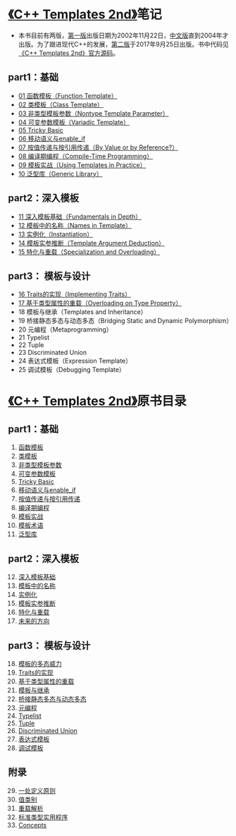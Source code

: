 # [《C++ Templates 2nd》](https://www.safaribooksonline.com/library/view/c-templates-the/9780134778808/)笔记

* 本书目前有两版，[第一版](https://book.douban.com/subject/1455780/)出版日期为2002年11月22日，[中文版](https://book.douban.com/subject/1147909/)直到2004年才出版。为了跟进现代C++的发展，[第二版](https://book.douban.com/subject/11939436/)于2017年9月25日出版。书中代码见[《C++ Templates 2nd》官方源码](http://www.tmplbook.com/code/code.html)。

## part1：基础
* [01 函数模板（Function Template）](https://github.com/downdemo/Cpp-Templates-2nd/blob/master/content/Part1%20%E5%9F%BA%E7%A1%80/01%20%E5%87%BD%E6%95%B0%E6%A8%A1%E6%9D%BF.md)
* [02 类模板（Class Template）](https://github.com/downdemo/Cpp-Templates-2nd/blob/master/content/Part1%20%E5%9F%BA%E7%A1%80/02%20%E7%B1%BB%E6%A8%A1%E6%9D%BF.md)
* [03 非类型模板参数（Nontype Template Parameter）](https://github.com/downdemo/Cpp-Templates-2nd/blob/master/content/Part1%20%E5%9F%BA%E7%A1%80/03%20%E9%9D%9E%E7%B1%BB%E5%9E%8B%E6%A8%A1%E6%9D%BF%E5%8F%82%E6%95%B0.md)
* [04 可变参数模板（Variadic Template）](https://github.com/downdemo/Cpp-Templates-2nd/blob/master/content/Part1%20%E5%9F%BA%E7%A1%80/04%20%E5%8F%AF%E5%8F%98%E5%8F%82%E6%95%B0%E6%A8%A1%E6%9D%BF.md)
* [05 Tricky Basic](https://github.com/downdemo/Cpp-Templates-2nd/blob/master/content/Part1%20%E5%9F%BA%E7%A1%80/05%20Tricky%20Basic.md)
* [06 移动语义与enable_if](https://github.com/downdemo/Cpp-Templates-2nd/blob/master/content/Part1%20%E5%9F%BA%E7%A1%80/06%20%E7%A7%BB%E5%8A%A8%E8%AF%AD%E4%B9%89%E4%B8%8Eenable_if.md)
* [07 按值传递与按引用传递（By Value or by Reference?）](https://github.com/downdemo/Cpp-Templates-2nd/blob/master/content/Part1%20%E5%9F%BA%E7%A1%80/07%20%E6%8C%89%E5%80%BC%E4%BC%A0%E9%80%92%E4%B8%8E%E6%8C%89%E5%BC%95%E7%94%A8%E4%BC%A0%E9%80%92.md)
* [08 编译期编程（Compile-Time Programming）](https://github.com/downdemo/Cpp-Templates-2nd/blob/master/content/Part1%20%E5%9F%BA%E7%A1%80/08%20%E7%BC%96%E8%AF%91%E6%9C%9F%E7%BC%96%E7%A8%8B.md)
* [09 模板实战（Using Templates in Practice）](https://github.com/downdemo/Cpp-Templates-2nd/blob/master/content/Part1%20%E5%9F%BA%E7%A1%80/09%20%E6%A8%A1%E6%9D%BF%E5%AE%9E%E6%88%98.md)
* [10 泛型库（Generic Library）](https://github.com/downdemo/Cpp-Templates-2nd/blob/master/content/Part1%20%E5%9F%BA%E7%A1%80/10%20%E6%B3%9B%E5%9E%8B%E5%BA%93.md)
## part2：深入模板
* [11 深入模板基础（Fundamentals in Depth）](https://github.com/downdemo/Cpp-Templates-2nd/blob/master/content/Part2%20%E6%B7%B1%E5%85%A5%E6%A8%A1%E6%9D%BF/11%20%E6%B7%B1%E5%85%A5%E6%A8%A1%E6%9D%BF%E5%9F%BA%E7%A1%80.md)
* [12 模板中的名称（Names in Template）](https://github.com/downdemo/Cpp-Templates-2nd/blob/master/content/Part2%20%E6%B7%B1%E5%85%A5%E6%A8%A1%E6%9D%BF/12%20%E6%A8%A1%E6%9D%BF%E4%B8%AD%E7%9A%84%E5%90%8D%E7%A7%B0.md)
* [13 实例化（Instantiation）](https://github.com/downdemo/Cpp-Templates-2nd/blob/master/content/Part2%20%E6%B7%B1%E5%85%A5%E6%A8%A1%E6%9D%BF/13%20%E5%AE%9E%E4%BE%8B%E5%8C%96.md)
* [14 模板实参推断（Template Argument Deduction）](https://github.com/downdemo/Cpp-Templates-2nd/blob/master/content/Part2%20%E6%B7%B1%E5%85%A5%E6%A8%A1%E6%9D%BF/14%20%E6%A8%A1%E6%9D%BF%E5%AE%9E%E5%8F%82%E6%8E%A8%E6%96%AD.md)
* [15 特化与重载（Specialization and Overloading）](https://github.com/downdemo/Cpp-Templates-2nd/blob/master/content/Part2%20%E6%B7%B1%E5%85%A5%E6%A8%A1%E6%9D%BF/15%20%E7%89%B9%E5%8C%96%E4%B8%8E%E9%87%8D%E8%BD%BD.md)
## part3： 模板与设计
* [16 Traits的实现（Implementing Traits）](https://github.com/downdemo/Cpp-Templates-2nd/blob/master/content/Part3%20%E6%A8%A1%E6%9D%BF%E4%B8%8E%E8%AE%BE%E8%AE%A1/16%20Traits%E7%9A%84%E5%AE%9E%E7%8E%B0.md)
* [17 基于类型属性的重载（Overloading on Type Property）](https://github.com/downdemo/Cpp-Templates-2nd/blob/master/content/Part3%20%E6%A8%A1%E6%9D%BF%E4%B8%8E%E8%AE%BE%E8%AE%A1/17%20%E5%9F%BA%E4%BA%8E%E7%B1%BB%E5%9E%8B%E5%B1%9E%E6%80%A7%E7%9A%84%E9%87%8D%E8%BD%BD.md)
* 18 模板与继承（Templates and Inheritance）
* 19 桥接静态多态与动态多态（Bridging Static and Dynamic Polymorphism）
* 20 元编程（Metaprogramming）
* 21 Typelist
* 22 Tuple
* 23 Discriminated Union
* 24 表达式模板（Expression Template）
* 25 调试模板（Debugging Template）

# [《C++ Templates 2nd》](https://www.safaribooksonline.com/library/view/c-templates-the/9780134778808/)原书目录
## part1：基础
 1. [函数模板](https://learning.oreilly.com/library/view/c-templates-the/9780134778808/ch1.xhtml#ch1)
 2. [类模板](https://learning.oreilly.com/library/view/c-templates-the/9780134778808/ch2.xhtml#ch2)
 3. [非类型模板参数](https://learning.oreilly.com/library/view/c-templates-the/9780134778808/ch3.xhtml#ch3)
 4. [可变参数模板](https://learning.oreilly.com/library/view/c-templates-the/9780134778808/ch4.xhtml#ch4)
 5. [Tricky Basic](https://learning.oreilly.com/library/view/c-templates-the/9780134778808/ch5.xhtml#ch5)
 6. [移动语义与enable_if](https://learning.oreilly.com/library/view/c-templates-the/9780134778808/ch6.xhtml#ch6)
 7. [按值传递与按引用传递](https://learning.oreilly.com/library/view/c-templates-the/9780134778808/ch7.xhtml#ch7)
 8. [编译期编程](https://learning.oreilly.com/library/view/c-templates-the/9780134778808/ch8.xhtml#ch8)
 9. [模板实战](https://learning.oreilly.com/library/view/c-templates-the/9780134778808/ch9.xhtml#ch9)
 10. [模板术语](https://learning.oreilly.com/library/view/c-templates-the/9780134778808/ch10.xhtml#ch10)
 11. [泛型库](https://learning.oreilly.com/library/view/c-templates-the/9780134778808/ch11.xhtml#ch11)

## part2：深入模板
 12. [深入模板基础](https://learning.oreilly.com/library/view/c-templates-the/9780134778808/ch12.xhtml#ch12)
 13. [模板中的名称](https://learning.oreilly.com/library/view/c-templates-the/9780134778808/ch13.xhtml#ch13)
 14. [实例化](https://learning.oreilly.com/library/view/c-templates-the/9780134778808/ch14.xhtml#ch14)
 15. [模板实参推断](https://learning.oreilly.com/library/view/c-templates-the/9780134778808/ch15.xhtml#ch15)
 16. [特化与重载](https://learning.oreilly.com/library/view/c-templates-the/9780134778808/ch16.xhtml#ch16)
 17. [未来的方向](https://learning.oreilly.com/library/view/c-templates-the/9780134778808/ch17.xhtml#ch17)

## part3： 模板与设计
 18. [模板的多态威力](https://learning.oreilly.com/library/view/c-templates-the/9780134778808/ch18.xhtml#ch18)
 19. [Traits的实现](https://learning.oreilly.com/library/view/c-templates-the/9780134778808/ch19.xhtml#ch19)
 20. [基于类型属性的重载](https://learning.oreilly.com/library/view/c-templates-the/9780134778808/ch20.xhtml#ch20)
 21. [模板与继承](https://learning.oreilly.com/library/view/c-templates-the/9780134778808/ch21.xhtml#ch21)
 22. [桥接静态多态与动态多态](https://learning.oreilly.com/library/view/c-templates-the/9780134778808/ch22.xhtml#ch22)
 23. [元编程](https://learning.oreilly.com/library/view/c-templates-the/9780134778808/ch23.xhtml#ch23)
 24. [Typelist](https://learning.oreilly.com/library/view/c-templates-the/9780134778808/ch24.xhtml#ch24)
 25. [Tuple](https://learning.oreilly.com/library/view/c-templates-the/9780134778808/ch25.xhtml#ch25)
 26. [Discriminated Union](https://learning.oreilly.com/library/view/c-templates-the/9780134778808/ch26.xhtml#ch26)
 27. [表达式模板](https://learning.oreilly.com/library/view/c-templates-the/9780134778808/ch27.xhtml#ch27)
 28. [调试模板](https://learning.oreilly.com/library/view/c-templates-the/9780134778808/ch28.xhtml#ch28)

## 附录
 29. [一处定义原则](https://learning.oreilly.com/library/view/c-templates-the/9780134778808/appa.xhtml#appa)
 30. [值类别](https://learning.oreilly.com/library/view/c-templates-the/9780134778808/appb.xhtml#appb)
 31. [重载解析](https://learning.oreilly.com/library/view/c-templates-the/9780134778808/appc.xhtml#appc)
 32. [标准类型实用程序](https://learning.oreilly.com/library/view/c-templates-the/9780134778808/appd.xhtml#appd)
 33. [Concepts](https://learning.oreilly.com/library/view/c-templates-the/9780134778808/appe.xhtml#appe)
